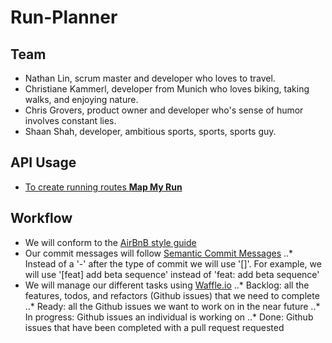 # Run-Planner

## Team
* Nathan Lin, scrum master and developer who loves to travel.
* Christiane Kammerl, developer from Munich who loves biking, taking walks, and enjoying nature.
* Chris Grovers, product owner and developer who's sense of humor involves constant lies.
* Shaan Shah, developer, ambitious sports, sports, sports guy.

## API Usage
* [To create running routes **Map My Run**](https://developer.underarmour.com/docs/)

## Workflow
* We will conform to the [AirBnB style guide](https://github.com/airbnb/javascript/tree/master/es5)
* Our commit messages will follow [Semantic Commit Messages](http://seesparkbox.com/foundry/semantic_commit_messages)
..* Instead of a '-' after the type of commit we will use '[]'. For example, we will use '[feat] add beta sequence' instead of 'feat: add beta sequence'
* We will manage our different tasks using [Waffle.io](https://waffle.io/clairvoyantchameleon/Run-Planner)
..* Backlog: all the features, todos, and refactors (Github issues) that we need to complete
..* Ready: all the Github issues we want to work on in the near future
..* In progress: Github issues an individual is working on
..* Done: Github issues that have been completed with a pull request requested
